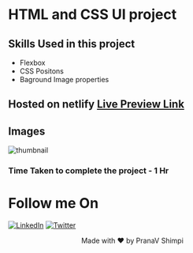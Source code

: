 # HTML and CSS UI project

## Skills Used in this project
- Flexbox
- CSS Positons
- Baground Image properties


## Hosted on netlify [Live Preview Link](https://ps-css-project-2.netlify.app)

## Images 
![thumbnail](https://user-images.githubusercontent.com/40532644/186971254-9a017967-dbf0-49ef-a5cb-2ef049239de4.png)


### Time Taken to complete the project - 1 Hr

# Follow me On
[![LinkedIn](https://img.shields.io/static/v1.svg?label=connect&message=@PranaVShimpi&color=grey&logo=linkedin&style=flat&logoColor=white&colorA=blue)](https://www.linkedin.com/in/pranav-shimpi/) 
[![Twitter](https://img.shields.io/static/v1.svg?label=connect&message=@PranaVShimpi&color=grey&logo=twitter&style=flat&logoColor=white&colorA=blue)](https://twitter.com/pranaavshimpi)




<p align="center">
 Made with ❤️ by  PranaV Shimpi
</p>
